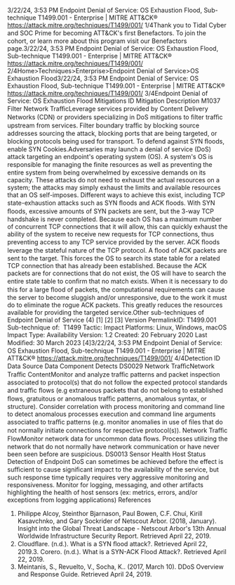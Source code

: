 3/22/24, 3:53 PM Endpoint Denial of Service: OS Exhaustion Flood, Sub-technique T1499.001 - Enterprise | MITRE ATT&CK®
https://attack.mitre.org/techniques/T1499/001/ 1/4Thank you to Tidal Cyber and SOC Prime for becoming ATT&CK's ﬁrst Benefactors. To join the cohort, or learn more about this program visit our
Benefactors page.3/22/24, 3:53 PM Endpoint Denial of Service: OS Exhaustion Flood, Sub-technique T1499.001 - Enterprise | MITRE ATT&CK®
https://attack.mitre.org/techniques/T1499/001/ 2/4Home>Techniques>Enterprise>Endpoint Denial of Service>OS Exhaustion Flood3/22/24, 3:53 PM Endpoint Denial of Service: OS Exhaustion Flood, Sub-technique T1499.001 - Enterprise | MITRE ATT&CK®
https://attack.mitre.org/techniques/T1499/001/ 3/4Endpoint Denial of Service: OS Exhaustion Flood
Mitigations
ID Mitigation Description
M1037 Filter
Network
TraﬃcLeverage services provided by Content Delivery Networks (CDN) or providers specializing in DoS mitigations to
ﬁlter traﬃc upstream from services. Filter boundary traﬃc by blocking source addresses sourcing the attack,
blocking ports that are being targeted, or blocking protocols being used for transport. To defend against SYN
ﬂoods, enable SYN Cookies.Adversaries may launch a denial of service (DoS) attack targeting an endpoint's operating system (OS). A system's OS is responsible for
managing the ﬁnite resources as well as preventing the entire system from being overwhelmed by excessive demands on its capacity. These
attacks do not need to exhaust the actual resources on a system; the attacks may simply exhaust the limits and available resources that an
OS self-imposes.
Different ways to achieve this exist, including TCP state-exhaustion attacks such as SYN ﬂoods and ACK ﬂoods. With SYN ﬂoods,
excessive amounts of SYN packets are sent, but the 3-way TCP handshake is never completed. Because each OS has a maximum number
of concurrent TCP connections that it will allow, this can quickly exhaust the ability of the system to receive new requests for TCP
connections, thus preventing access to any TCP service provided by the server.
ACK ﬂoods leverage the stateful nature of the TCP protocol. A ﬂood of ACK packets are sent to the target. This forces the OS to search its
state table for a related TCP connection that has already been established. Because the ACK packets are for connections that do not exist,
the OS will have to search the entire state table to conﬁrm that no match exists. When it is necessary to do this for a large ﬂood of packets,
the computational requirements can cause the server to become sluggish and/or unresponsive, due to the work it must do to eliminate the
rogue ACK packets. This greatly reduces the resources available for providing the targeted service.Other sub-techniques of Endpoint Denial of Service (4)
[1]
[2]
[3]
Version PermalinkID: T1499.001
Sub-technique of:  T1499
 
Tactic: Impact
 
Platforms: Linux, Windows, macOS
 
Impact Type: Availability
Version: 1.2
Created: 20 February 2020
Last Modiﬁed: 30 March 2023
[4]3/22/24, 3:53 PM Endpoint Denial of Service: OS Exhaustion Flood, Sub-technique T1499.001 - Enterprise | MITRE ATT&CK®
https://attack.mitre.org/techniques/T1499/001/ 4/4Detection
ID Data Source Data Component Detects
DS0029 Network TraﬃcNetwork Traﬃc
ContentMonitor and analyze traﬃc patterns and packet inspection associated to protocol(s) that
do not follow the expected protocol standards and traﬃc ﬂows (e.g extraneous packets
that do not belong to established ﬂows, gratuitous or anomalous traﬃc patterns,
anomalous syntax, or structure). Consider correlation with process monitoring and
command line to detect anomalous processes execution and command line arguments
associated to traﬃc patterns (e.g. monitor anomalies in use of ﬁles that do not normally
initiate connections for respective protocol(s)).
Network Traﬃc
FlowMonitor network data for uncommon data ﬂows. Processes utilizing the network that do
not normally have network communication or have never been seen before are
suspicious.
DS0013 Sensor Health Host Status Detection of Endpoint DoS can sometimes be achieved before the effect is suﬃcient to
cause signiﬁcant impact to the availability of the service, but such response time
typically requires very aggressive monitoring and responsiveness. Monitor for logging,
messaging, and other artifacts highlighting the health of host sensors (ex: metrics, errors,
and/or exceptions from logging applications)
References
1. Philippe Alcoy, Steinthor Bjarnason, Paul Bowen, C.F. Chui,
Kirill Kasavchnko, and Gary Sockrider of Netscout Arbor.
(2018, January). Insight into the Global Threat Landscape -
Netscout Arbor's 13th Annual Worldwide Infrastructure
Security Report. Retrieved April 22, 2019.
2. Cloudﬂare. (n.d.). What is a SYN ﬂood attack?. Retrieved April
22, 2019.3. Corero. (n.d.). What is a SYN-ACK Flood Attack?. Retrieved
April 22, 2019.
4. Meintanis, S., Revuelto, V., Socha, K.. (2017, March 10). DDoS
Overview and Response Guide. Retrieved April 24, 2019.